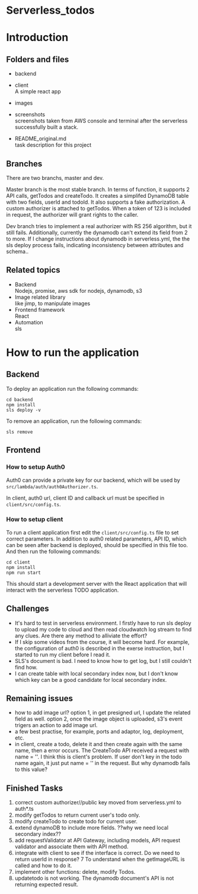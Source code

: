 # Serverless_todos

# Introduction

## Folders and files
* backend <br>

* client <br>
A simple react app
* images <br>

* screenshots <br>
screenshots taken from AWS console and terminal after the serverless successfully built a stack.
* README_original.md <br>
task description for this project
## Branches
There are two branchs, master and dev.

Master branch is the most stable branch. 
In terms of function, it supports 2 API calls, getTodos and createTodo. It creates a simplifed DynamoDB table with two fields, userId and todoId. It also supports a fake authorization. A custom authorizer is attached to getTodos. When a token of 123 is included in request, the authorizer will grant rights to the caller.


Dev branch tries to implement a real authorizer with RS 256 algorithm, but it still fails. Additionally, currently the dynamodb can't extend its field from 2 to more. If I change instructions about dynamodb in serverless.yml, the the sls deploy process fails, indicating inconsistency between attributes and schema..
## Related topics
* Backend <br> 
Nodejs, promise, aws sdk for nodejs, dynamodb, s3 
* Image related library <br> 
like jimp, to manipulate images
* Frontend framework <br> 
React
* Automation <br> 
sls

# How to run the application

## Backend

To deploy an application run the following commands:

```
cd backend
npm install
sls deploy -v
```
To remove an application, run the following commands:
```
sls remove
```

## Frontend
### How to setup Auth0
Auth0 can provide a private key for our backend, which will be used by `src/lambda/auth/auth0Authorizer.ts`.

In client, auth0 url, client ID and callback url must be specified in `client/src/config.ts`.
### How to setup client

To run a client application first edit the `client/src/config.ts` file to set correct parameters. In addition to auth0 related parameters, API ID, which can be seen after backend is deployed, should be specified in this file too. And then run the following commands:

```
cd client
npm install
npm run start
```

This should start a development server with the React application that will interact with the serverless TODO application.
## Challenges
* It's hard to test in serverless environment. I firstly have to run sls deploy to upload my code to cloud and then read cloudwatch log stream to find any clues. Are there any method to alliviate the effort?
* If I skip some videos from the course, it will become hard. For example, the configuration of auth0 is described in the exerse instruction, but I started to run my client before I read it. 
* SLS's document is bad. I need to know how to get log, but I still couldn't find how.
* I can create table with local secondary index now, but I don't know which key can be a good candidate for local secondary index.


## Remaining issues

* how to add image url? option 1, in get presigned url, I update the related field as well. option 2, once the image object is uploaded, s3's event trigers an action to add image url.
* a few best practise, for example, ports and adaptor, log, deployment, etc.
* in client, create a todo, delete it and then create again with the same name, then a error occurs. The CreateTodo API received a request with name = ''. I think this is client's problem. If user don't key in the todo name again, it just put name = '' in the request. But why dynamodb fails to this value?






## Finished Tasks
1) correct custom authorizer//public key moved from serverless.yml to auth*.ts
2) modify getTodos to return current user's todo only.
3) modify createTodo to create todo for current user.
4) extend dynamoDB to include more fields. ??why we need local secondary index??
5) add requestValidator at API Gateway, including models, API request validator and associate them with API method.
6) integrate with client to see if the interface is correct. Do we need to return userId in response?
7 To understand when the getImageURL is called and how to do it.
8) implement other functions: delete, modify Todos.
9) updatetodo is not working. The dynamodb document's API is not returning expected result.

